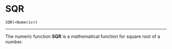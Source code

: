 # SQR
```
SQR(<Numeric>)
```
---

The numeric function **SQR** is a mathematical function for square root of a number.
